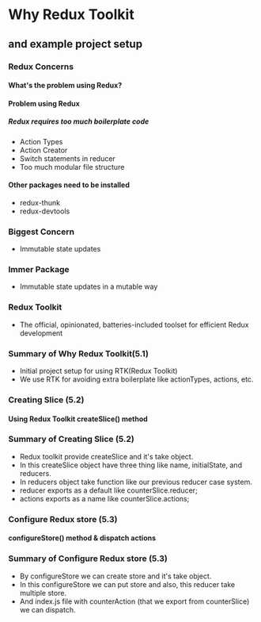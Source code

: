 # Why Redux Toolkit

## and example project setup

### Redux Concerns

#### What's the problem using Redux?

#### Problem using Redux

##### Redux requires too much boilerplate code

- Action Types
- Action Creator
- Switch statements in reducer
- Too much modular file structure

#### Other packages need to be installed

- redux-thunk
- redux-devtools

### Biggest Concern

- Immutable state updates

### Immer Package

- Immutable state updates in a mutable way

### Redux Toolkit

- The official, opinionated, batteries-included toolset for efficient Redux development

### Summary of Why Redux Toolkit(5.1)

- Initial project setup for using RTK(Redux Toolkit)
- We use RTK for avoiding extra boilerplate like actionTypes, actions, etc.

### Creating Slice (5.2)

#### Using Redux Toolkit createSlice() method

### Summary of Creating Slice (5.2)

- Redux toolkit provide createSlice and it's take object.
- In this createSlice object have three thing like name, initialState, and reducers.
- In reducers object take function like our previous reducer case system.
- reducer exports as a default like counterSlice.reducer;
- actions exports as a name like counterSlice.actions;

### Configure Redux store (5.3)

#### configureStore() method & dispatch actions

### Summary of Configure Redux store (5.3)

- By configureStore we can create store and it's take object.
- In this configureStore we can put store and also, this reducer take multiple store.
- And index.js file with counterAction (that we export from counterSlice) we can dispatch.
